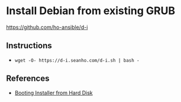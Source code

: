 # Install Debian from existing GRUB

https://github.com/ho-ansible/d-i

## Instructions
+ `wget -O- https://d-i.seanho.com/d-i.sh | bash -`

## References
+ [Booting Installer from Hard Disk](https://www.debian.org/releases/stable/amd64/ch05s01.html.en#boot-initrd)
